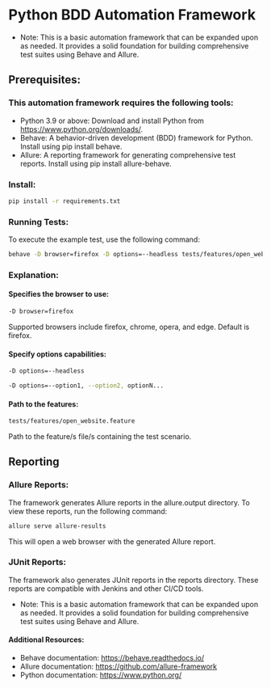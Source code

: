 # Python BDD Automation Framework
* Note:
This is a basic automation framework that can be expanded upon as needed. It provides a solid foundation for building comprehensive test suites using Behave and Allure.

## Prerequisites:
### This automation framework requires the following tools:

* Python 3.9 or above: Download and install Python from https://www.python.org/downloads/.
* Behave: A behavior-driven development (BDD) framework for Python. Install using pip install behave.
* Allure: A reporting framework for generating comprehensive test reports. Install using pip install allure-behave.

### Install:
```Bash
pip install -r requirements.txt
``` 
### Running Tests:
To execute the example test, use the following command:

```Bash
behave -D browser=firefox -D options=--headless tests/features/open_website.feature
``` 

### Explanation:
#### Specifies the browser to use:
```Bash
-D browser=firefox 
``` 
 Supported browsers include firefox, chrome, opera, and edge. Default is firefox.

#### Specify options capabilities:
```Bash
-D options=--headless
``` 
```Bash
-D options=--option1, --option2, optionN...
``` 

#### Path to the features:
```Bash
tests/features/open_website.feature
 ``` 
Path to the feature/s file/s containing the test scenario.

## Reporting
### Allure Reports:

The framework generates Allure reports in the allure.output directory. To view these reports, run the following command:

```Bash
allure serve allure-results
 ``` 
This will open a web browser with the generated Allure report.

### JUnit Reports:

The framework also generates JUnit reports in the reports directory. These reports are compatible with Jenkins and other CI/CD tools.

* Note:
This is a basic automation framework that can be expanded upon as needed. It provides a solid foundation for building comprehensive test suites using Behave and Allure.

#### Additional Resources:
* Behave documentation: https://behave.readthedocs.io/
* Allure documentation: https://github.com/allure-framework
* Python documentation: https://www.python.org/
